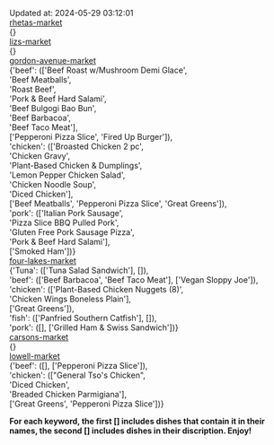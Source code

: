 Updated at: 2024-05-29 03:12:01  
[rhetas-market](https://wisc-housingdining.nutrislice.com/menu/rhetas-market/lunch/2024-05-29)  
{}  
[lizs-market](https://wisc-housingdining.nutrislice.com/menu/lizs-market/lunch/2024-05-29)  
{}  
[gordon-avenue-market](https://wisc-housingdining.nutrislice.com/menu/gordon-avenue-market/lunch/2024-05-29)  
{'beef': (['Beef Roast w/Mushroom Demi Glace',  
           'Beef Meatballs',  
           'Roast Beef',  
           'Pork & Beef Hard Salami',  
           'Beef Bulgogi Bao Bun',  
           'Beef Barbacoa',  
           'Beef Taco Meat'],  
          ['Pepperoni Pizza Slice', 'Fired Up Burger']),  
 'chicken': (['Broasted Chicken 2 pc',  
              'Chicken Gravy',  
              'Plant-Based Chicken & Dumplings',  
              'Lemon Pepper Chicken Salad',  
              'Chicken Noodle Soup',  
              'Diced Chicken'],  
             ['Beef Meatballs', 'Pepperoni Pizza Slice', 'Great Greens']),  
 'pork': (['Italian Pork Sausage',  
           'Pizza Slice BBQ Pulled Pork',  
           'Gluten Free Pork Sausage Pizza',  
           'Pork & Beef Hard Salami'],  
          ['Smoked Ham'])}  
[four-lakes-market](https://wisc-housingdining.nutrislice.com/menu/four-lakes-market/lunch/2024-05-29)  
{'Tuna': (['Tuna Salad Sandwich'], []),  
 'beef': (['Beef Barbacoa', 'Beef Taco Meat'], ['Vegan Sloppy Joe']),  
 'chicken': (['Plant-Based Chicken Nuggets (8)',  
              'Chicken Wings Boneless Plain'],  
             ['Great Greens']),  
 'fish': (['Panfried Southern Catfish'], []),  
 'pork': ([], ['Grilled Ham & Swiss Sandwich'])}  
[carsons-market](https://wisc-housingdining.nutrislice.com/menu/carsons-market/lunch/2024-05-29)  
{}  
[lowell-market](https://wisc-housingdining.nutrislice.com/menu/lowell-market/lunch/2024-05-29)  
{'beef': ([], ['Pepperoni Pizza Slice']),  
 'chicken': (["General Tso's Chicken",  
              'Diced Chicken',  
              'Breaded Chicken Parmigiana'],  
             ['Great Greens', 'Pepperoni Pizza Slice'])}  
  
**For each keyword, the first [] includes dishes that contain it in their names, the second [] includes dishes in their discription. Enjoy!**  

